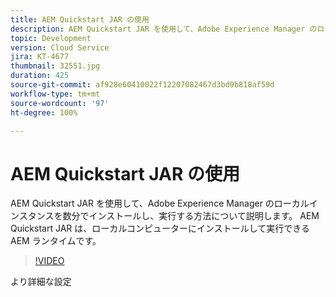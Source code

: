 ```yaml
---
title: AEM Quickstart JAR の使用
description: AEM Quickstart JAR を使用して、Adobe Experience Manager のローカルインスタンスを数分でインストールし、実行する方法について説明します。 AEM Quickstart JAR は、ローカルコンピューターにインストールして実行できる AEM ランタイムです。
topic: Development
version: Cloud Service
jira: KT-4677
thumbnail: 32551.jpg
duration: 425
source-git-commit: af928e60410022f12207082467d3bd9b818af59d
workflow-type: tm+mt
source-wordcount: '97'
ht-degree: 100%

---
```



# AEM Quickstart JAR の使用

AEM Quickstart JAR を使用して、Adobe Experience Manager のローカルインスタンスを数分でインストールし、実行する方法について説明します。 AEM Quickstart JAR は、ローカルコンピューターにインストールして実行できる AEM ランタイムです。

>[!VIDEO](https://video.tv.adobe.com/v/32551?quality=12&learn=on)

より詳細な設定